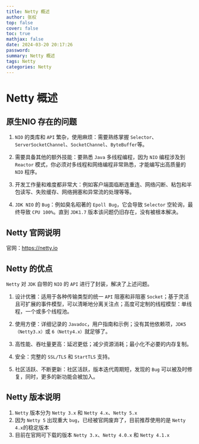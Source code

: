 ```yaml
---
title: Netty 概述
author: 张权
top: false
cover: false
toc: true
mathjax: false
date: 2024-03-20 20:17:26
password:
summary: Netty 概述
tags: Netty
categories: Netty
---
```

# Netty 概述

## 原生NIO 存在的问题

1.   `NIO` 的类库和 `API` 繁杂，使用麻烦：需要熟练掌握 `Selector`、`ServerSocketChannel`、`SocketChannel`、`ByteBuffer`等。
2.   需要具备其他的额外技能：要熟悉 `Java` 多线程编程，因为 `NIO` 编程涉及到 `Reactor` 模式，你必须对多线程和网络编程非常熟悉，才能编写出高质量的 `NIO` 程序。

3.   开发工作量和难度都非常大：例如客户端面临断连重连、网络闪断、粘包和半包读写、失败缓存、网络拥塞和异常流的处理等等。
4.    `JDK NIO` 的 `Bug`：例如臭名昭著的 `Epoll Bug`，它会导致 `Selector` 空轮询，最终导致 `CPU 100%`。直到 `JDK1.7` 版本该问题仍旧存在，没有被根本解决。

## Netty 官网说明

官网：https://netty.io

## Netty 的优点

`Netty` 对 `JDK` 自带的 `NIO` 的 `API` 进行了封装，解决了上述问题。

1.   设计优雅：适用于各种传输类型的统一 `API` 阻塞和非阻塞 `Socket`；基于灵活且可扩展的事件模型，可以清晰地分离关注点；高度可定制的线程模型：单线程，一个或多个线程池。

2.   使用方便：详细记录的 `Javadoc`，用户指南和示例；没有其他依赖项，`JDK5（Netty3.x）`或 `6（Netty4.x）`就足够了。

3.   高性能、吞吐量更高：延迟更低；减少资源消耗；最小化不必要的内存复制。
4.   安全：完整的 `SSL/TLS` 和 `StartTLS` 支持。
5.   社区活跃、不断更新：社区活跃，版本迭代周期短，发现的 `Bug` 可以被及时修复，同时，更多的新功能会被加入。

## Netty 版本说明

1.   `Netty` 版本分为 `Netty 3.x` 和 `Netty 4.x`、`Netty 5.x`
2.   因为 `Netty 5` 出现重大 `bug`，已经被官网废弃了，目前推荐使用的是 `Netty 4.x`的稳定版本
3.   目前在官网可下载的版本 `Netty 3.x`、`Netty 4.0.x` 和 `Netty 4.1.x`